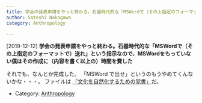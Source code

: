 ```yaml
---
title: 学会の発表申請をやっと終わる。石器時代的な「MSWordで（その上指定のフォーマットで）送れ」という指示なので、MSWordをもっていない僕はその作成に（内容を書く以上の）時間を費した
author: Satoshi Nakagawa
category: Anthropology

---
```


[2019-12-12] **学会の発表申請をやっと終わる。石器時代的な「MSWordで（その上指定のフォーマットで）送れ」という指示なので、MSWordをもっていない僕はその作成に（内容を書く以上の）時間を費した** 

 それでも、なんとか完成した。
「MSWord で出せ」というのもうやめてくんないかな・・・。
ファイルは
[「文化を自然化するための覚書」](http://www.merapano.net/~satoshi/anthrop/works/paper-2/jasca-54-appli.html)だ。

- Category: [Anthropology](https://merapano.github.io/categories.html#Anthropology)

